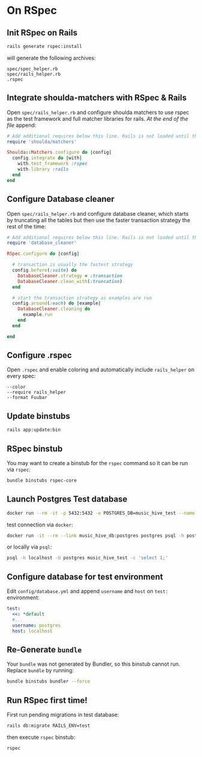 # On RSpec

## Init RSpec on Rails

```bash
rails generate rspec:install
```

will generate the following archives:

```
spec/spec_helper.rb
spec/rails_helper.rb
.rspec
```


## Integrate shoulda-matchers with RSpec & Rails
Open `spec/rails_helper.rb` and configure shoulda matchers to use rspec as the test framework and full matcher libraries for rails. *At the end of the file* append:

```ruby
# Add additional requires below this line. Rails is not loaded until this point!
require 'shoulda/matchers'

Shoulda::Matchers.configure do |config|
  config.integrate do |with|
    with.test_framework :rspec
    with.library :rails
  end
end
```

## Configure Database cleaner
Open `spec/rails_helper.rb` and configure database cleaner, which starts by truncating all the tables but then use the faster transaction strategy the rest of the time:

```ruby
# Add additional requires below this line. Rails is not loaded until this point!
require 'database_cleaner'

RSpec.configure do |config|

  # transaction is usually the fastest strategy	
  config.before(:suite) do
    DatabaseCleaner.strategy = :transaction
    DatabaseCleaner.clean_with(:truncation)
  end

  # start the transaction strategy as examples are run
  config.around(:each) do |example|
    DatabaseCleaner.cleaning do
      example.run
    end
  end

end
```

## Configure .rspec
Open `.rspec` and enable coloring and automatically include `rails_helper` on every spec:
```
--color
--require rails_helper
--format Fuubar
```

## Update binstubs
```bash
rails app:update:bin
```

## RSpec binstub
You may want to create a binstub for the `rspec` command so it can be run via `rspec`:
```bash
bundle binstubs rspec-core
```

## Launch Postgres Test database
```bash
docker run --rm -it -p 5432:5432 -e POSTGRES_DB=music_hive_test --name music_hive_db postgres:9.5-alpine
```

test connection via `docker`:

```bash
docker run -it --rm --link music_hive_db:postgres postgres psql -h postgres -U postgres music_hive_test -c 'select 1;'
```

or locally via `psql`:

```bash
psql -h localhost -U postgres music_hive_test -c 'select 1;'
```

## Configure database for test environment
Edit `config/database.yml` and append `username` and `host` on `test:` environment:
```yml
test:
  <<: *default
  #...
  username: postgres
  host: localhost
```

## Re-Generate `bundle`
Your `bundle` was not generated by Bundler, so this binstub cannot run. Replace `bundle` by running:
```bash
bundle binstubs bundler --force
```

## Run RSpec first time!
First run pending migrations in test database:

```bash
rails db:migrate RAILS_ENV=test
```

then execute `rspec` binstub:

```bash
rspec
```
